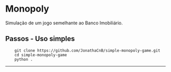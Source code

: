 
# Monopoly
Simulação de um jogo semelhante ao Banco Imobiliário.

## Passos - Uso simples

```
    git clone https://github.com/JonathaCnB/simple-monopoly-game.git
    cd simple-monopoly-game
    python .
```
---